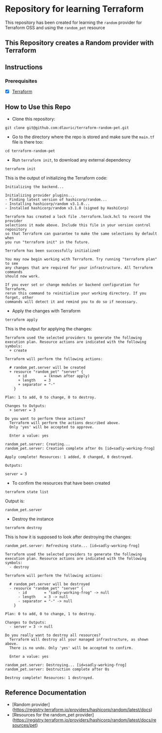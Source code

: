 # Repository for learning Terraform
This repository has been created for learning the `random` provider for Terraform OSS and using the `random_pet` resource

## This Repository creates a Random provider with Terraform

## Instructions

### Prerequisites

- [X] [Terraform](https://www.terraform.io/downloads)

## How to Use this Repo

- Clone this repository:
```shell
git clone git@github.com:dlavric/terraform-random-pet.git
```

- Go to the directory where the repo is stored and make sure the `main.tf` file is there too:
```shell
cd terraform-random-pet
```

- Run `terraform init`, to download any external dependency
```shell
terraform init
```

This is the output of initializing the Terraform code:
```shell
Initializing the backend...

Initializing provider plugins...
- Finding latest version of hashicorp/random...
- Installing hashicorp/random v3.1.0...
- Installed hashicorp/random v3.1.0 (signed by HashiCorp)

Terraform has created a lock file .terraform.lock.hcl to record the provider
selections it made above. Include this file in your version control repository
so that Terraform can guarantee to make the same selections by default when
you run "terraform init" in the future.

Terraform has been successfully initialized!

You may now begin working with Terraform. Try running "terraform plan" to see
any changes that are required for your infrastructure. All Terraform commands
should now work.

If you ever set or change modules or backend configuration for Terraform,
rerun this command to reinitialize your working directory. If you forget, other
commands will detect it and remind you to do so if necessary.
```

- Apply the changes with Terraform
```shell
terraform apply
```

This is the output for applying the changes:
```shell
Terraform used the selected providers to generate the following execution plan. Resource actions are indicated with the following symbols:
  + create

Terraform will perform the following actions:

  # random_pet.server will be created
  + resource "random_pet" "server" {
      + id        = (known after apply)
      + length    = 3
      + separator = "-"
    }

Plan: 1 to add, 0 to change, 0 to destroy.

Changes to Outputs:
  + server = 3

Do you want to perform these actions?
  Terraform will perform the actions described above.
  Only 'yes' will be accepted to approve.

  Enter a value: yes

random_pet.server: Creating...
random_pet.server: Creation complete after 0s [id=sadly-working-frog]

Apply complete! Resources: 1 added, 0 changed, 0 destroyed.

Outputs:

server = 3
```

- To confirm the resources that have been created
```shell
terraform state list
```

Output is:
```shell
random_pet.server
```

- Destroy the instance
```shell
terraform destroy
```

This is how it is supposed to look after destroying the changes:
```shell
random_pet.server: Refreshing state... [id=sadly-working-frog]

Terraform used the selected providers to generate the following execution plan. Resource actions are indicated with the following symbols:
  - destroy

Terraform will perform the following actions:

  # random_pet.server will be destroyed
  - resource "random_pet" "server" {
      - id        = "sadly-working-frog" -> null
      - length    = 3 -> null
      - separator = "-" -> null
    }

Plan: 0 to add, 0 to change, 1 to destroy.

Changes to Outputs:
  - server = 3 -> null

Do you really want to destroy all resources?
  Terraform will destroy all your managed infrastructure, as shown above.
  There is no undo. Only 'yes' will be accepted to confirm.

  Enter a value: yes

random_pet.server: Destroying... [id=sadly-working-frog]
random_pet.server: Destruction complete after 0s

Destroy complete! Resources: 1 destroyed.
```

## Reference Documentation
- [Random provider] (https://registry.terraform.io/providers/hashicorp/random/latest/docs)
- [Resources for the random_pet provider] (https://registry.terraform.io/providers/hashicorp/random/latest/docs/resources/pet)